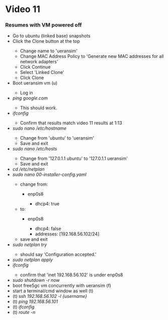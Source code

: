 <h1>Video 11</h1>
<h3>Resumes with VM powered off</h3>
<ul>
    <li>Go to ubuntu (linked base) snapshots</li>
    <li>Click the Clone button at the top</li>
    <ul>
        <li>Change name to 'ueransim'</li>
        <li>Change MAC Address Policy to 'Generate new MAC addresses for all network adapters'</li>
        <li>Click Continue</li>
        <li>Select 'Linked Clone'</li>
        <li>Click Clone</li>
    </ul>
    <li>Boot ueransim vm (u)</li>
    <ul>
        <li>Log in</li>
    </ul>
    <li><i>ping google.com</i></li>
    <ul>
        <li>This should work.</li>
    </ul>
    <li><i>ifconfig</i></li>
    <ul>
        <li>Confirm that results match video 11 results at 1:13</li>
    </ul>
    <li><i>sudo nano /etc/hostname</i></li>
    <ul>
        <li>Change from 'ubuntu' to 'ueransim'</li>
        <li>Save and exit</li>
    </ul>
    <li><i>sudo nano /etc/hosts</i></li>
    <ul>
        <li>Change from '127.0.1.1 ubuntu' to '127.0.1.1 ueransim'</li>
        <li>Save and exit</li>
    </ul>
    <li><i>cd /etc/netplan</i></li>
    <li><i>sudo nano 00-installer-config.yaml</i></li>
    <ul>
        <li>change from:</li>
        <ul>
            <li>enp0s8</li>
            <ul>
                <li>dhcp4: true</li>
            </ul>
        </ul>
        <li>to:</li>
        <ul>
            <li>enp0s8</li>
            <ul>
                <li>dhcp4: false</li>
                <li>addresses: [192.168.56.102/24]</li>
            </ul>
        </ul>
        <li>save and exit</li>
    </ul>
    <li><i>sudo netplan try</i></li>
    <ul>
        <li>should say 'Configuration accepted.'</li>
    </ul>
    <li><i>sudo netplan apply</i></li>
    <li><i>ifconfig</i></li>
    <ul>
        <li>confirm that 'inet 192.168.56.102' is under enp0s8</li>
    </ul>
    <li><i>sudo shutdown -r now</i></li>
    <li>boot free5gc vm concurrently with ueransim (f)</li>
    <li>start a terminal/cmd window as well (t)</li>
    <li>(t) <i>ssh 192.168.56.102 -l {username}</i></li>
    <li>(t) <i>ping 192.168.56.101</i></li>
    <li>(t) <i>ifconfig</i></li>
    <li>(t) <i>route -n</i></li>
</ul>
